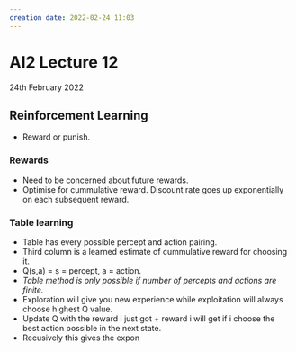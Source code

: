 ```yaml
---
creation date: 2022-02-24 11:03
---
```

#  AI2 Lecture 12
24th February 2022

## Reinforcement Learning
- Reward or punish.
### Rewards
- Need to be concerned about future rewards.
- Optimise for cummulative reward. Discount rate goes up exponentially on each subsequent reward.
### Table learning
- Table has every possible percept and action pairing.
- Third column is a learned estimate of cummulative reward for choosing it.
- Q(s,a) = s = percept, a = action.
- *Table method is only possible if number of percepts and actions are finite.*
- Exploration will give you new experience while exploitation will always choose highest Q value.
- Update Q with the reward i just got + reward i will get if i choose the best action possible in the next state.
- Recusively this gives the expon